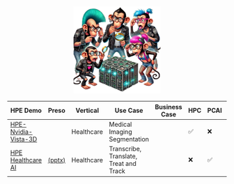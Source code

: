 <div align=center>
<img src="puzzle_monkey.png" alt="puzzle monkeys" height="200"/>
</div>

<div align="center">

| HPE Demo | Preso | Vertical | Use Case | Business Case | HPC | PCAI | GPU | Status |
|----------|-------|----------|----------|---------------|-----|------|-----|--------|
| [HPE-Nvidia-Vista-3D](https://github.com/dw-flyingw/HPE-Nvidia-Vista-3D) | | Healthcare | Medical Imaging Segmentation | | :white_check_mark: | :x: | L40S | not validated |
| [HPE Healthcare AI](https://github.com/DaveMcMa/healthcare-ai) | [(pptx)](https://github.com/DaveMcMa/healthcare-ai/blob/main/healthcare_pres.pptx) | Healthcare | Transcribe, Translate, Treat and Track | | :x: | :white_check_mark: | H200 NVL | not validated |


</div>
